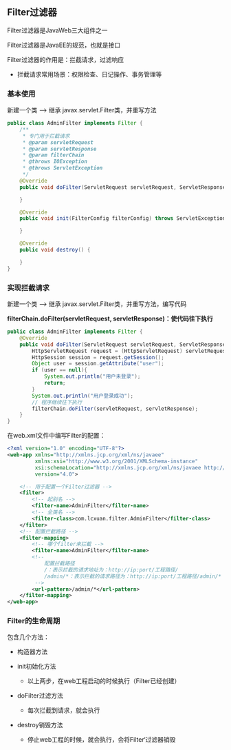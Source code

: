 ## Filter过滤器

Filter过滤器是JavaWeb三大组件之一

Filter过滤器是JavaEE的规范，也就是接口

Filter过滤器的作用是：拦截请求，过滤响应

- 拦截请求常用场景：权限检查、日记操作、事务管理等

### 基本使用

新建一个类 --> 继承 javax.servlet.Filter类，并重写方法

```java
public class AdminFilter implements Filter {
    /**
     * 专门用于拦截请求
     * @param servletRequest
     * @param servletResponse
     * @param filterChain
     * @throws IOException
     * @throws ServletException
     */
    @Override
    public void doFilter(ServletRequest servletRequest, ServletResponse servletResponse, FilterChain filterChain) throws IOException, ServletException {

    }

    @Override
    public void init(FilterConfig filterConfig) throws ServletException {

    }

    @Override
    public void destroy() {

    }
}
```

### 实现拦截请求

新建一个类 --> 继承 javax.servlet.Filter类，并重写方法，编写代码

**filterChain.doFilter(servletRequest, servletResponse)：使代码往下执行**

```java
public class AdminFilter implements Filter {
    @Override
    public void doFilter(ServletRequest servletRequest, ServletResponse servletResponse, FilterChain filterChain) throws IOException, ServletException {
        HttpServletRequest request = (HttpServletRequest) servletRequest;
        HttpSession session = request.getSession();
        Object user = session.getAttribute("user");
        if (user == null){
            System.out.println("用户未登录");
            return;
        }
        System.out.println("用户登录成功");
        // 程序继续往下执行
        filterChain.doFilter(servletRequest, servletResponse);
    }
}
```

在web.xml文件中编写Filter的配置：

```xml
<?xml version="1.0" encoding="UTF-8"?>
<web-app xmlns="http://xmlns.jcp.org/xml/ns/javaee"
         xmlns:xsi="http://www.w3.org/2001/XMLSchema-instance"
         xsi:schemaLocation="http://xmlns.jcp.org/xml/ns/javaee http://xmlns.jcp.org/xml/ns/javaee/web-app_4_0.xsd"
         version="4.0">

    <!-- 用于配置一个Filter过滤器 -->
    <filter>
        <!-- 起别名 -->
        <filter-name>AdminFilter</filter-name>
        <!-- 全类名 -->
        <filter-class>com.lcxuan.filter.AdminFilter</filter-class>
    </filter>
    <!-- 配置拦截路径 -->
    <filter-mapping>
        <!-- 哪个filter来拦截 -->
        <filter-name>AdminFilter</filter-name>
        <!--
            配置拦截路径
            /：表示拦截的请求地址为：http://ip:port/工程路径/
            /admin/*：表示拦截的请求路径为：http://ip:port/工程路径/admin/*
         -->
        <url-pattern>/admin/*</url-pattern>
    </filter-mapping>
</web-app>
```

### Filter的生命周期

包含几个方法：

- 构造器方法

- init初始化方法
  
  - 以上两步，在web工程启动的时候执行（Filter已经创建）

- doFilter过滤方法
  
  - 每次拦截到请求，就会执行

- destroy销毁方法
  
  - 停止web工程的时候，就会执行，会将Filter‘过滤器销毁


